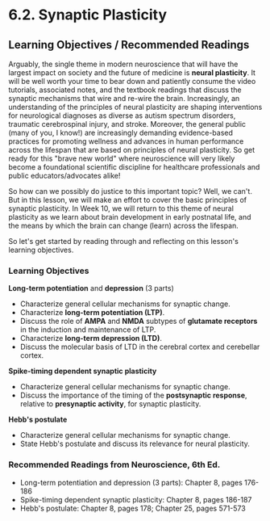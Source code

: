# 6.2. Synaptic Plasticity

## Learning Objectives / Recommended Readings

Arguably, the single theme in modern neuroscience that will have the largest impact on society and the future of medicine is **neural plasticity**. It will be well worth your time to bear down and patiently consume the video tutorials, associated notes, and the textbook readings that discuss the synaptic mechanisms that wire and re-wire the brain. Increasingly, an understanding of the principles of neural plasticity are shaping interventions for neurological diagnoses as diverse as autism spectrum disorders, traumatic cerebrospinal injury, and stroke.  Moreover, the general public (many of you, I know!) are increasingly demanding evidence-based practices for promoting wellness and advances in human performance across the lifespan that are based on principles of neural plasticity. So get ready for this "brave new world" where neuroscience will very likely become a foundational scientific discipline for healthcare professionals and public educators/advocates alike!

So how can we possibly do justice to this important topic?  Well, we can't.  But in this lesson, we will make an effort to cover the basic principles of synaptic plasticity. In Week 10, we will return to this theme of neural plasticity as we learn about brain development in early postnatal life, and the means by which the brain can change (learn) across the lifespan.

So let's get started by reading through and reflecting on this lesson's learning objectives.

### Learning Objectives

**Long-term potentiation** and **depression** (3 parts)
- Characterize general cellular mechanisms for synaptic change.
- Characterize **long-term potentiation (LTP)**.
- Discuss the role of **AMPA** and **NMDA** subtypes of **glutamate receptors** in the induction and maintenance of LTP.
- Characterize **long-term depression (LTD)**.
- Discuss the molecular basis of LTD in the cerebral cortex and cerebellar cortex.

**Spike-timing dependent synaptic plasticity**
- Characterize general cellular mechanisms for synaptic change.
- Discuss the importance of the timing of the **postsynaptic response**, relative to **presynaptic activity**, for synaptic plasticity.

**Hebb's postulate**
- Characterize general cellular mechanisms for synaptic change.
- State Hebb's postulate and discuss its relevance for neural plasticity.

### Recommended Readings from Neuroscience, 6th Ed.

- Long-term potentiation and depression (3 parts): Chapter 8, pages 176-186
- Spike-timing dependent synaptic plasticity: Chapter 8, pages 186-187
- Hebb's postulate: Chapter 8, pages 178; Chapter 25, pages 571-573